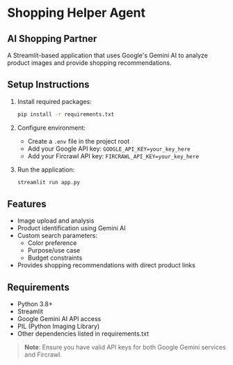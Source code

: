 # Shopping Helper Agent

## AI Shopping Partner

A Streamlit-based application that uses Google's Gemini AI to analyze product images and provide shopping recommendations.

## Setup Instructions

1. Install required packages:
   ```bash
   pip install -r requirements.txt
   ```

2. Configure environment:
   - Create a `.env` file in the project root
   - Add your Google API key: `GOOGLE_API_KEY=your_key_here`
   - Add your Fircrawl API key: `FIRCRAWL_API_KEY=your_key_here`

3. Run the application:
   ```bash
   streamlit run app.py
   ```

## Features

- Image upload and analysis
- Product identification using Gemini AI
- Custom search parameters:
  - Color preference
  - Purpose/use case
  - Budget constraints
- Provides shopping recommendations with direct product links

## Requirements

- Python 3.8+
- Streamlit
- Google Gemini AI API access
- PIL (Python Imaging Library)
- Other dependencies listed in requirements.txt

> **Note**: Ensure you have valid API keys for both Google Gemini services and Fircrawl.
